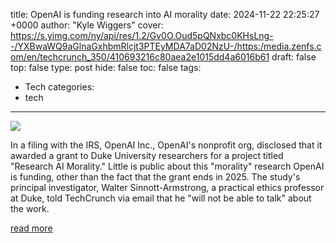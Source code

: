 title: OpenAI is funding research into AI morality
date: 2024-11-22 22:25:27 +0000
author: "Kyle Wiggers"
cover: https://s.yimg.com/ny/api/res/1.2/Gv0O.Oud5pQNxbc0KHsLng--/YXBwaWQ9aGlnaGxhbmRlcjt3PTEyMDA7aD02NzU-/https:/media.zenfs.com/en/techcrunch_350/410693216c80aea2e1015dd4a6016b61
draft: false
top: false
type: post
hide: false
toc: false
tags:
  - Tech
categories:
  - tech
---

![](https://s.yimg.com/ny/api/res/1.2/Gv0O.Oud5pQNxbc0KHsLng--/YXBwaWQ9aGlnaGxhbmRlcjt3PTEyMDA7aD02NzU-/https:/media.zenfs.com/en/techcrunch_350/410693216c80aea2e1015dd4a6016b61)

In a filing with the IRS, OpenAI Inc., OpenAI's nonprofit org, disclosed that it awarded a grant to Duke University researchers for a project titled "Research AI Morality." Little is public about this "morality" research OpenAI is funding, other than the fact that the grant ends in 2025. The study's principal investigator, Walter Sinnott-Armstrong, a practical ethics professor at Duke, told TechCrunch via email that he "will not be able to talk" about the work.

[read more](https://finance.yahoo.com/news/openai-funding-research-ai-morality-222527551.html)
